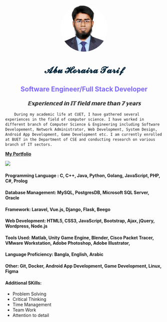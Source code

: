 
<p align="center"><img src="img/tarif.jpg" alt="Abu Horaira Tarif" width="150" height="150" style="border-radius:100%; 
"></p>

<h1 align= "center" style="color:#06283D;">𝓐𝓫𝓾 𝓗𝓸𝓻𝓪𝓲𝓻𝓪 𝓣𝓪𝓻𝓲𝓯</h1>
<h2 align= "center" style="color:#7B66FF; "><strong>Software Engineer/Full Stack Developer</strong></h2>
<h3 align= "center"><em>𝔼𝕩𝕡𝕖𝕣𝕚𝕖𝕟𝕔𝕖𝕕 𝕚𝕟 𝕀𝕋 𝕗𝕚𝕖𝕝𝕕 𝕞𝕠𝕣𝕖 𝕥𝕙𝕒𝕟 𝟟 𝕪𝕖𝕒𝕣𝕤</em></h3>

```
    During my academic life at CUET, I have gathered several experiences in the field of computer science. I have worked in different branch of Computer Science & Engineering including Software Developement, Network Administrator, Web Development, System Design, Android App Development, Game Development etc. I am currently enrolled at BUET in the Department of CSE and conducting research on various branch of IT sectors.
```

**[My Portfolio](https://abuhorairatarif.github.io)**

![](https://komarev.com/ghpvc/?username=AbuHorairaTarif&color=green)
#### **Programming Language :** C, C++, Java, Python, Golang, JavaScript, PHP, C#, Prolog
#### **Database Management:** MySQL, PostgresDB, Microsoft SQL Server, Oracle
#### **Framework:** Laravel, Vue.js, Django, Flask, Beego
#### **Web Development:** HTML5, CSS3, JavaScript, Bootstrap, Ajax, jQuery, Wordpress, Node.js
#### **Tools Used:** Matlab, Unity Game Engine, Blender, Cisco Packet Tracer, VMware Workstation, Adobe Photoshop, Adobe Illustrator,
#### **Language Proficiency:** Bangla, English, Arabic
#### **Other:** Git, Docker, Android App Development, Game Development, Linux, Figma
#### **Additional SKills:**
<ul>
<li>Problem Solving</li>
<li>Critical Thinking</li>
<li>Time Management</li>
<li>Team Work</li>
<li>Attention to detail</li>
</ul>
